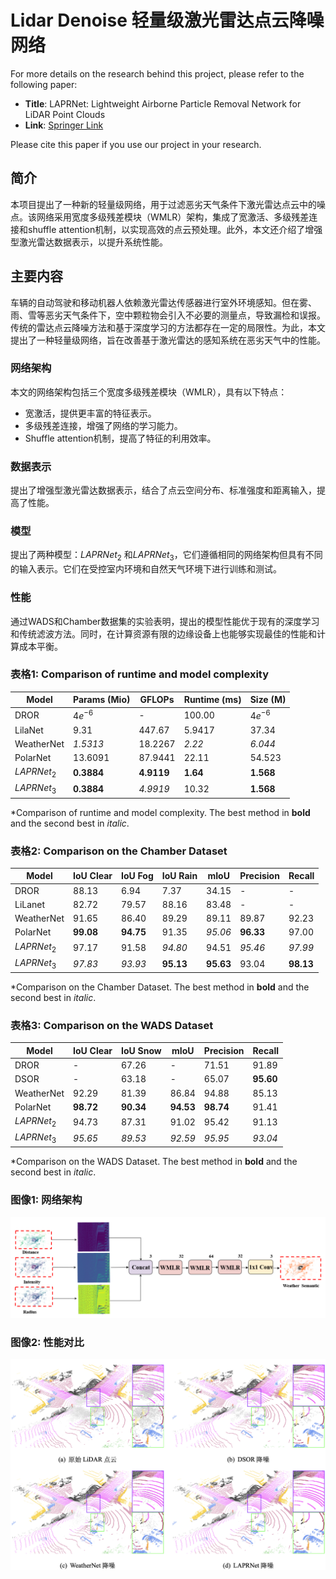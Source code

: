 # Lidar Denoise  轻量级激光雷达点云降噪网络

For more details on the research behind this project, please refer to the following paper:

- **Title**: LAPRNet: Lightweight Airborne Particle Removal Network for LiDAR Point Clouds
- **Link**: [Springer Link](https://link.springer.com/chapter/10.1007/978-981-97-0376-0_22#citeas)

Please cite this paper if you use our project in your research.

## 简介
本项目提出了一种新的轻量级网络，用于过滤恶劣天气条件下激光雷达点云中的噪点。该网络采用宽度多级残差模块（WMLR）架构，集成了宽激活、多级残差连接和shuffle attention机制，以实现高效的点云预处理。此外，本文还介绍了增强型激光雷达数据表示，以提升系统性能。

## 主要内容
车辆的自动驾驶和移动机器人依赖激光雷达传感器进行室外环境感知。但在雾、雨、雪等恶劣天气条件下，空中颗粒物会引入不必要的测量点，导致漏检和误报。传统的雷达点云降噪方法和基于深度学习的方法都存在一定的局限性。为此，本文提出了一种轻量级网络，旨在改善基于激光雷达的感知系统在恶劣天气中的性能。

### 网络架构
本文的网络架构包括三个宽度多级残差模块（WMLR），具有以下特点：
- 宽激活，提供更丰富的特征表示。
- 多级残差连接，增强了网络的学习能力。
- Shuffle attention机制，提高了特征的利用效率。

### 数据表示
提出了增强型激光雷达数据表示，结合了点云空间分布、标准强度和距离输入，提高了性能。

### 模型
提出了两种模型：$LAPRNet_2$ 和$LAPRNet_3$，它们遵循相同的网络架构但具有不同的输入表示。它们在受控室内环境和自然天气环境下进行训练和测试。

### 性能
通过WADS和Chamber数据集的实验表明，提出的模型性能优于现有的深度学习和传统滤波方法。同时，在计算资源有限的边缘设备上也能够实现最佳的性能和计算成本平衡。


### 表格1: Comparison of runtime and model complexity

| Model                          | Params (Mio) | GFLOPs   | Runtime (ms) | Size (M) |
|--------------------------------|--------------|----------|--------------|----------|
| DROR | $4e^{-6}$    | -        | 100.00       | $4e^{-6}$|
| LilaNet        | 9.31         | 447.67   | 5.9417       | 37.34    |
| WeatherNet  | *1.5313*       | 18.2267  | *2.22*         | *6.044*    |
| PolarNet     | 13.6091      | 87.9441  | 22.11        | 54.523   |
| $LAPRNet_2$              | **0.3884**   | **4.9119**| **1.64**     | **1.568**|
| $LAPRNet_3$               | **0.3884**   | *4.9919* | 10.32 | **1.568**|

*Comparison of runtime and model complexity. The best method in **bold** and the second best in *italic*.

### 表格2: Comparison on the Chamber Dataset

| Model                           | IoU Clear | IoU Fog | IoU Rain | mIoU   | Precision | Recall |
|---------------------------------|-----------|---------|----------|--------|-----------|--------|
| DROR | 88.13     | 6.94    | 7.37     | 34.15  | -         | -      |
| LiLanet       | 82.72     | 79.57   | 88.16    | 83.48  | -         | -      |
| WeatherNet  | 91.65     | 86.40   | 89.29    | 89.11  | 89.87     | 92.23  |
| PolarNet      | **99.08** | **94.75** | 91.35   | *95.06*  | **96.33** | 97.00  |
| $LAPRNet_2$                    | 97.17     | 91.58   | *94.80*    | 94.51  | *95.46*     | *97.99*  |
| $LAPRNet_3$                    | *97.83*   | *93.93* | **95.13**| **95.63**| 93.04    | **98.13**|

*Comparison on the Chamber Dataset. The best method in **bold** and the second best in *italic*.


### 表格3: Comparison on the WADS Dataset

| Model                           | IoU Clear | IoU Snow | mIoU   | Precision | Recall |
|---------------------------------|-----------|----------|--------|-----------|--------|
| DROR | -         | 67.26    | -      | 71.51     | 91.89  |
| DSOR             | -         | 63.18    | -      | 65.07     | **95.60** |
| WeatherNet  | 92.29     | 81.39    | 86.84  | 94.88     | 85.13  |
| PolarNet      | **98.72** | **90.34**| **94.53** | **98.74**| 91.41  |
| $LAPRNet_2$                    | 94.73     | 87.31    | 91.02  | 95.42     | 91.13  |
| $LAPRNet_3$                     | *95.65*   | *89.53*  | *92.59*| *95.95*   | *93.04*|

*Comparison on the WADS Dataset. The best method in **bold** and the second best in *italic*.


### 图像1: 网络架构

![网络架构](structure.png)

### 图像2: 性能对比

![性能对比](compare.png)



